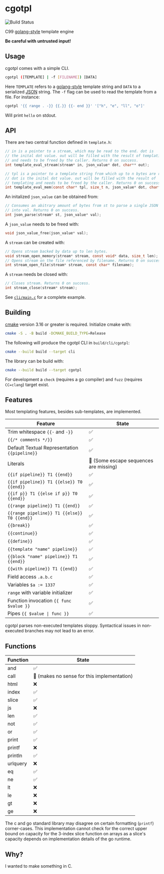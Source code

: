 # cgotpl

![Build Status](https://img.shields.io/github/actions/workflow/status/Nuckal777/cgotpl/checks.yaml?branch=master)

C99 [golang-style](https://pkg.go.dev/text/template) template engine

**Be careful with untrusted input!**
## Usage

cgotpl comes with a simple CLI.
```sh
cgotpl ([TEMPLATE] | -f [FILENAME]) [DATA]
```
Here `TEMPLATE` refers to a [golang-style](https://pkg.go.dev/text/template) template string and `DATA` to a serialized [JSON](https://www.rfc-editor.org/rfc/rfc8259) string.
The `-f` flag can be used to read the template from a file.
For instance:
```sh
cgotpl '{{ range . -}} {{.}} {{- end }}' '["h", "e", "ll", "o"]'
```
Will print `hello` on stdout.

## API

There are two central function defined in `template.h`:
```c
// in is a pointer to a stream, which may be read to the end. dot is
// the inital dot value. out will be filled with the result of templating
// and needs to be freed by the caller. Returns 0 on success.
int template_eval_stream(stream* in, json_value* dot, char** out);

// tpl is a pointer to a template string from which up to n bytes are read.
// dot is the inital dot value. out will be filled with the result of
// templating and needs to be freed by the caller. Returns 0 on success.
int template_eval_mem(const char* tpl, size_t n, json_value* dot, char** out);
```
An initalized `json_value` can be obtained from:
```c
// Consumes an abitrary amount of bytes from st to parse a single JSON value
// into val. Returns 0 on success.
int json_parse(stream* st, json_value* val);
```
A `json_value` needs to be freed with:
```c
void json_value_free(json_value* val);
```
A `stream` can be created with:
```c
// Opens stream backed by data up to len bytes.
void stream_open_memory(stream* stream, const void* data, size_t len);
// Opens stream on the file referenced by filename. Returns 0 on success.
int stream_open_file(stream* stream, const char* filename);
```
A `stream` needs be closed with:
```c
// Closes stream. Returns 0 on success.
int stream_close(stream* stream);
```
See [`cli/main.c`](cli/main.c) for a complete example.

## Building

[cmake](https://cmake.org/) version 3.16 or greater is required.
Initialize cmake with:
```sh
cmake -S . -B build -DCMAKE_BUILD_TYPE=Release
```
The following will produce the cgotpl CLI in `build/cli/cgotpl`:
```sh
cmake --build build --target cli
```
The library can be build with:
```sh
cmake --build build --target cgotpl
```
For development a `check` (requires a go compiler) and `fuzz` (requires `CC=clang`) target exist.

## Features

Most templating features, besides sub-templates, are implemented.

| Feature                                       | State                                              |
| --------------------------------------------- | -------------------------------------------------- |
| Trim whitespace `{{-` and `-}}`               | :white_check_mark:                                 |
| `{{/* comments */}}`                          | :white_check_mark:                                 |
| Default Textual Representation `{{pipeline}}` | :white_check_mark:                                 |
| Literals                                      | :construction: (Some escape sequences are missing) |
| `{{if pipeline}} T1 {{end}}`                  | :white_check_mark:                                 |
| `{{if pipeline}} T1 {{else}} T0 {{end}}`      | :white_check_mark:                                 |
| `{{if p}} T1 {{else if p}} T0 {{end}}`        | :white_check_mark:                                 |
| `{{range pipeline}} T1 {{end}}`               | :white_check_mark:                                 |
| `{{range pipeline}} T1 {{else}} T0 {{end}}`   | :white_check_mark:                                 |
| `{{break}}`                                   | :white_check_mark:                                 |
| `{{continue}}`                                | :white_check_mark:                                 |
| `{{define}}`                                  | :white_check_mark:                                 |
| `{{template "name" pipeline}}`                | :white_check_mark:                                 |
| `{{block "name" pipeline}} T1 {{end}}`        | :white_check_mark:                                 |
| `{{with pipeline}} T1 {{end}}`                | :white_check_mark:                                 |
| Field access `.a.b.c`                         | :white_check_mark:                                 |
| Variables `$a := 1337`                        | :white_check_mark:                                 |
| `range` with variable initializer             | :white_check_mark:                                 |
| Function invocation `{{ func $value }}`       | :white_check_mark:                                 |
| Pipes `{{ $value \| func }}`                  | :white_check_mark:                                 |

cgotpl parses non-executed templates sloppy.
Syntactical issues in non-executed branches may not lead to an error.

## Functions

| Function | State                                           |
| -------- | ----------------------------------------------- |
| and      | :white_check_mark:                              |
| call     | :poop: (makes no sense for this implementation) |
| html     | :x:                                             |
| index    | :white_check_mark:                              |
| slice    | :white_check_mark:                              |
| js       | :x:                                             |
| len      | :white_check_mark:                              |
| not      | :white_check_mark:                              |
| or       | :white_check_mark:                              |
| print    | :white_check_mark:                              |
| printf   | :x:                                             |
| println  | :white_check_mark:                              |
| urlquery | :x:                                             |
| eq       | :white_check_mark:                              |
| ne       | :white_check_mark:                              |
| lt       | :x:                                             |
| le       | :x:                                             |
| gt       | :x:                                             |
| ge       | :x:                                             |

The c and go standard library may disagree on certain formatting (`printf`) corner-cases.
This implementation cannot check for the correct upper bound on capacity for the 3-index slice function on arrays as a slice's capacity depends on implementation details of the go runtime.

## Why?

I wanted to make something in C.
